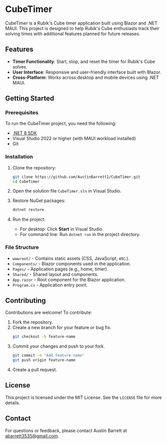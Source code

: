 # CubeTimer

CubeTimer is a Rubik's Cube timer application built using Blazor and .NET MAUI. This project is designed to help Rubik's Cube enthusiasts track their solving times with additional features planned for future releases.

## Features
- **Timer Functionality**: Start, stop, and reset the timer for Rubik's Cube solves.
- **User Interface**: Responsive and user-friendly interface built with Blazor.
- **Cross-Platform**: Works across desktop and mobile devices using .NET MAUI.

## Getting Started

### Prerequisites
To run the CubeTimer project, you need the following:
- [.NET 8 SDK](https://dotnet.microsoft.com/download)
- Visual Studio 2022 or higher (with MAUI workload installed)
- Git

### Installation
1. Clone the repository:
   ```bash
   git clone https://github.com/AustinBarrett1/CubeTimer.git
   cd CubeTimer
   ```

2. Open the solution file `CubeTimer.sln` in Visual Studio.

3. Restore NuGet packages:
   ```bash
   dotnet restore
   ```

4. Run the project:
   - For desktop: Click **Start** in Visual Studio.
   - For command line: Run `dotnet run` in the project directory.

### File Structure
- `wwwroot/` - Contains static assets (CSS, JavaScript, etc.).
- `Components/` - Blazor components used in the application.
- `Pages/` - Application pages (e.g., home, timer).
- `Shared/` - Shared layout and components.
- `App.razor` - Root component for the Blazor application.
- `Program.cs` - Application entry point.

## Contributing
Contributions are welcome! To contribute:
1. Fork the repository.
2. Create a new branch for your feature or bug fix.
   ```bash
   git checkout -b feature-name
   ```
3. Commit your changes and push to your fork.
   ```bash
   git commit -m "Add feature-name"
   git push origin feature-name
   ```
4. Create a pull request.

## License
This project is licensed under the MIT License. See the `LICENSE` file for more details.

## Contact
For questions or feedback, please contact Austin Barrett at [abarrett3535@gmail.com](mailto:abarrett3535@gmail.com).
